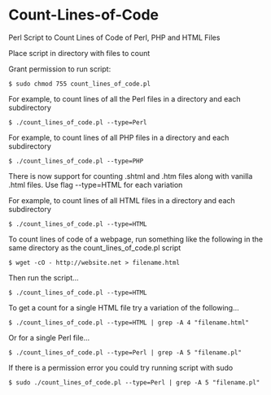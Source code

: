 # Count-Lines-of-Code

Perl Script to Count Lines of Code of Perl, PHP and HTML Files

Place script in directory with files to count

Grant permission to run script:

	$ sudo chmod 755 count_lines_of_code.pl

For example, to count lines of all the Perl files in a directory and each subdirectory	

	$ ./count_lines_of_code.pl --type=Perl
	
For example, to count lines of all PHP files in a directory and each subdirectory

	$ ./count_lines_of_code.pl --type=PHP

There is now support for counting .shtml and .htm files along with vanilla .html files.  Use flag --type=HTML for each variation
	
For example, to count lines of all HTML files in a directory and each subdirectory

	$ ./count_lines_of_code.pl --type=HTML
	
To count lines of code of a webpage, run something like the following in the same directory as the count_lines_of_code.pl script
	
	$ wget -cO - http://website.net > filename.html

Then run the script...

	$ ./count_lines_of_code.pl --type=HTML
	
To get a count for a single HTML file try a variation of the following...
	
	$ ./count_lines_of_code.pl --type=HTML | grep -A 4 "filename.html"

Or for a single Perl file...

	$ ./count_lines_of_code.pl --type=Perl | grep -A 5 "filename.pl"

If there is a permission error you could try running script with sudo
	
	$ sudo ./count_lines_of_code.pl --type=Perl | grep -A 5 "filename.pl"

